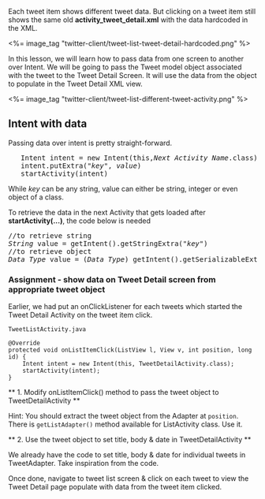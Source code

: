 
Each tweet item shows different tweet data. But clicking on a tweet item still shows the same old **activity_tweet_detail.xml** with the data hardcoded in the XML. 

<%= image_tag "twitter-client/tweet-list-tweet-detail-hardcoded.png" %>

In this lesson, we will learn how to pass data from one screen to another over Intent. We will be going to pass the Tweet model object associated with the tweet to the Tweet Detail Screen. It will use the data from the object to populate in the Tweet Detail XML view. 

<%= image_tag "twitter-client/tweet-list-different-tweet-activity.png" %>

## Intent with data

Passing data over intent is pretty straight-forward. 

<pre>
   Intent intent = new Intent(this,<i>Next Activity Name</i>.class)
   <span class="highlight">intent.putExtra("<i>key</i>", <i>value</i>)</span>
   startActivity(intent)
</pre>

While *key* can be any string, value can either be string, integer or even object of a class. 

To retrieve the data in the next Activity that gets loaded after **startActivity(...)**, the code below is needed

<pre>
//to retrieve string
<i>String</i> value = getIntent().getStringExtra("<i>key</i>")
//to retrieve object
<i>Data_Type</i> value = (<i>Data_Type</i>) getIntent().getSerializableExtra("<i>key</i>")
</pre>

### Assignment - show data on Tweet Detail screen from appropriate tweet object

Earlier, we had put an onClickListener for each tweets which started the Tweet Detail Activity on the tweet item click. 

`TweetListActivity.java`

    @Override
	protected void onListItemClick(ListView l, View v, int position, long id) {
		Intent intent = new Intent(this, TweetDetailActivity.class);
	    startActivity(intent);
	}

** 1. Modify onListItemClick() method to pass the tweet object to TweetDetailActivity **

Hint: You should extract the tweet object from the Adapter at `position`. There is `getListAdapter()` method available for ListActivity class. Use it. 

** 2. Use the tweet object to set title, body & date in TweetDetailActivity **

We already have the code to set title, body & date for individual tweets in TweetAdapter. Take inspiration from the code.

Once done, navigate to tweet list screen & click on each tweet to view the Tweet Detail page populate with data from the tweet item clicked. 
